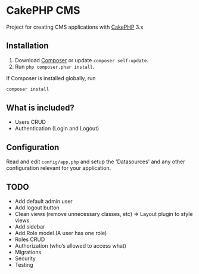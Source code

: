 # CakePHP CMS

Project for creating CMS applications with [CakePHP](http://cakephp.org) 3.x

## Installation

1. Download [Composer](http://getcomposer.org/doc/00-intro.md) or update `composer self-update`.
2. Run `php composer.phar install`.

If Composer is installed globally, run
```bash
composer install
```

## What is included?
* Users CRUD
* Authentication (Login and Logout)

## Configuration

Read and edit `config/app.php` and setup the 'Datasources' and any other
configuration relevant for your application.

## TODO
* Add default admin user
* Add logout button
* Clean views (remove unnecessary classes, etc) => Layout plugin to style views
* Add sidebar
* Add Role model (A user has one role)
* Roles CRUD
* Authorization (who’s allowed to access what)
* Migrations
* Security
* Testing
